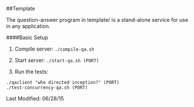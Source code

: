 ##Template

The question-answer program in template/ is a stand-alone service for use in any application.

####Basic Setup

1) Compile server: `./compile-qa.sh`

2) Start server: `./start-qa.sh (PORT)`

3) Run the tests:

```
./qaclient "who directed inception?" (PORT)
./test-concurrency-qa.sh (PORT)
```

Last Modified: 06/28/15
